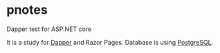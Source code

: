 # pnotes
Dapper test for ASP.NET core

It is a study for [Dapper](https://github.com/StackExchange/Dapper) and Razor Pages.
Database is using [PostgreSQL](https://www.postgresql.org/).

